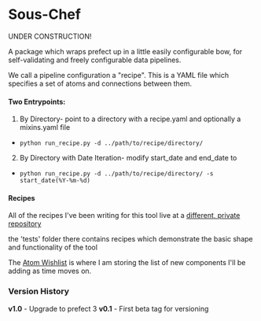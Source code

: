 # Sous-Chef

UNDER CONSTRUCTION! 

A package which wraps prefect up in a little easily configurable bow, for self-validating and freely configurable data pipelines.

We call a pipeline configuration a "recipe". This is a YAML file which specifies a set of atoms and connections between them. 

#### Two Entrypoints:

1. By Directory- point to a directory with a recipe.yaml and optionally a mixins.yaml file
- `python run_recipe.py -d ../path/to/recipe/directory/`

2. By Directory with Date Iteration- modify start_date and end_date to 
- `python run_recipe.py -d ../path/to/recipe/directory/ -s start_date(%Y-%m-%d)`

#### Recipes

All of the recipes I've been writing for this tool live at a [different, private repository](https://github.com/mediacloud/sous-chef-recipes)

the 'tests' folder there contains recipes which demonstrate the basic shape and functionality of the tool 

The [Atom Wishlist](Atom_Wishlist.md) is where I am storing the list of new components I'll be adding as time moves on.

### Version History

__v1.0__ - Upgrade to prefect 3
__v0.1__ - First beta tag for versioning


